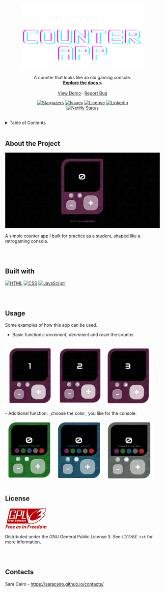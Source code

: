 <div align="center">
  
  <!-- PROJECT LOGO -->
  <a href="https://retr0counter.netlify.app/">
    <img src="img/counter-app-logo-2.png" alt="Logo" width="400">
  </a>

  <p align="center">
    A counter that looks like an old gaming console.
    <br />
    <a href="https://github.com/saracairo/counter"><strong>Explore the docs »</strong></a>
    <br />
    <br />
    <a href="https://retr0counter.netlify.app/">View Demo</a>
    ·
    <a href="https://github.com/saracairo/counter/issues">Report Bug</a>
  </p>
  
  [![Stargazers][stars-shield]][stars-url]
  [![Issues][issues-shield]][issues-url]
  [![License][license-shield]][license-url]
  [![LinkedIn][linkedin-shield]][linkedin-url] <br />
  [![Netlify Status](https://api.netlify.com/api/v1/badges/31f74770-10f4-4e28-b747-c609e086a034/deploy-status)](https://app.netlify.com/sites/retr0counter/deploys)

</div>

<br />

<!-- TABLE OF CONTENTS -->
<details>
  <summary>Table of Contents</summary>
  <ol>
    <li><a href="#about-the-project">About The Project</a></li>
    <li><a href="#built-with">Built With</a></li>
    <li><a href="#usage">Usage</a></li>
    <li><a href="#license">License</a></li>
    <li><a href="#contact">Contact</a></li>
  </ol>
</details>

<br />

## About the Project
<img src="img/screenshot/product-screenshot-2.png" alt="screenshot">

A simple counter app I built for practice as a student, shaped like a retrogaming console.

<br />
<br />

## Built with
[![HTML][html-shield]][html-link]
[![CSS][css-shield]][css-link]
[![JavaScript][js-shield]][js-link]

<br />
<br />

## Usage
Some examples of how this app can be used. <br />
 - Basic functions: _increment_, _decriment_ and _reset_ the counter. <br />
 <br />
<img src="img/screenshot/counter-4.png" alt="app-screenshot" width="160">
<img src="img/screenshot/counter-5.png" alt="app-screenshot" width="155">
<img src="img/screenshot/counter-6.png" alt="app-screenshot" width="157">
<br />
<br />
- Additional function: _choose the color_ you like for the console. <br />
<br />
<img src="img/screenshot/counter-color2.png" alt="app-screenshot" width="158">
<img src="img/screenshot/counter-color3.png" alt="app-screenshot" width="159">
<img src="img/screenshot/counter-color4.png" alt="app-screenshot" width="158">

<br />
<br />

## License
<img src="img/gplv3-with-text-136x68.png">

Distributed under the GNU General Public License 3. See `LICENSE.txt` for more information.

<br />
<br />

## Contacts
Sara Cairo - https://saracairo.github.io/contacts/



<!-- MARKDOWN LINKS & IMAGES -->
[stars-shield]: https://img.shields.io/github/stars/saracairo/counter.svg?style=for-the-badge
[stars-url]: https://github.com/saracairo/counter/stargazers
[issues-shield]: https://img.shields.io/github/issues/saracairo/counter.svg?style=for-the-badge
[issues-url]: https://github.com/saracairo/counter/issues
[license-shield]: https://img.shields.io/badge/License-GPLv3-red.svg?style=for-the-badge
[license-url]: https://www.gnu.org/licenses/gpl-3.0
[linkedin-shield]: https://img.shields.io/badge/-LinkedIn-black.svg?style=for-the-badge&logo=linkedin&colorB=555
[linkedin-url]: https://www.linkedin.com/in/sara-cairo/
[html-shield]:  https://img.shields.io/badge/HTML5-E34F26?style=for-the-badge&logo=html5&logoColor=white
[html-link]: https://www.internetingishard.com/html-and-css/basic-web-pages/
[css-shield]: https://img.shields.io/badge/CSS3-1572B6?style=for-the-badge&logo=css3&logoColor=white
[css-link]: https://www.internetingishard.com/html-and-css/hello-css/
[js-shield]: https://img.shields.io/badge/JavaScript-323330?style=for-the-badge&logo=javascript&logoColor=F7DF1E
[js-link]: https://javascript.info/